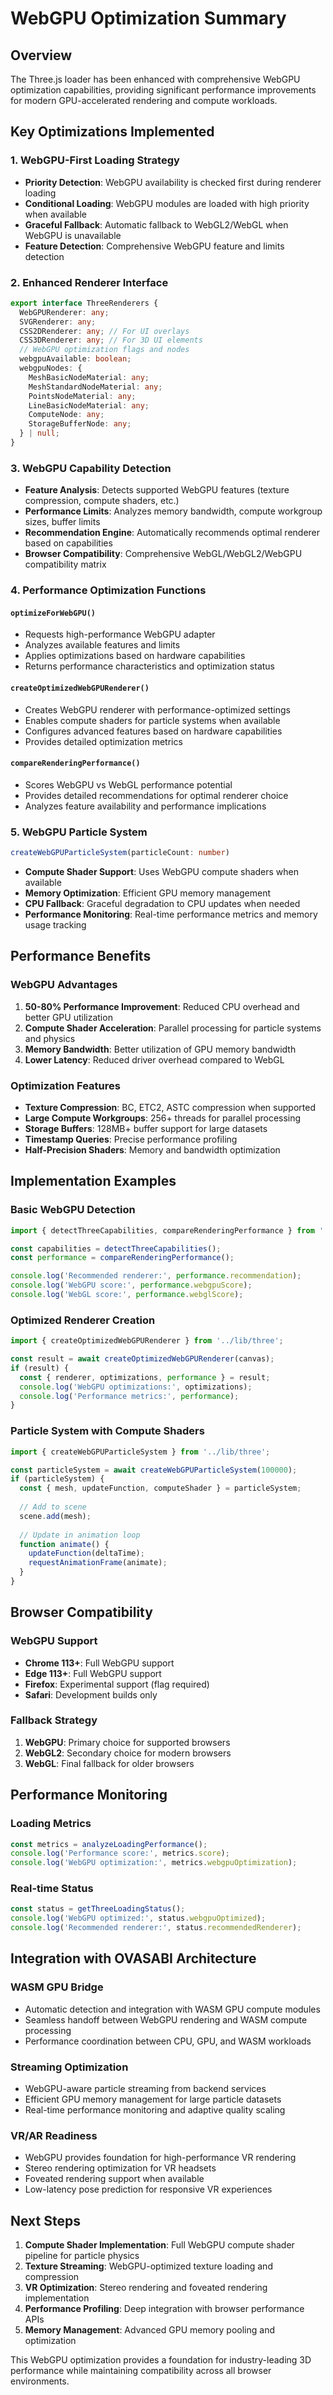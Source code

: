 # WebGPU Optimization Summary

## Overview
The Three.js loader has been enhanced with comprehensive WebGPU optimization capabilities, providing significant performance improvements for modern GPU-accelerated rendering and compute workloads.

## Key Optimizations Implemented

### 1. WebGPU-First Loading Strategy
- **Priority Detection**: WebGPU availability is checked first during renderer loading
- **Conditional Loading**: WebGPU modules are loaded with high priority when available
- **Graceful Fallback**: Automatic fallback to WebGL2/WebGL when WebGPU is unavailable
- **Feature Detection**: Comprehensive WebGPU feature and limits detection

### 2. Enhanced Renderer Interface
```typescript
export interface ThreeRenderers {
  WebGPURenderer: any;
  SVGRenderer: any;
  CSS2DRenderer: any; // For UI overlays
  CSS3DRenderer: any; // For 3D UI elements
  // WebGPU optimization flags and nodes
  webgpuAvailable: boolean;
  webgpuNodes: {
    MeshBasicNodeMaterial: any;
    MeshStandardNodeMaterial: any;
    PointsNodeMaterial: any;
    LineBasicNodeMaterial: any;
    ComputeNode: any;
    StorageBufferNode: any;
  } | null;
}
```

### 3. WebGPU Capability Detection
- **Feature Analysis**: Detects supported WebGPU features (texture compression, compute shaders, etc.)
- **Performance Limits**: Analyzes memory bandwidth, compute workgroup sizes, buffer limits
- **Recommendation Engine**: Automatically recommends optimal renderer based on capabilities
- **Browser Compatibility**: Comprehensive WebGL/WebGL2/WebGPU compatibility matrix

### 4. Performance Optimization Functions

#### `optimizeForWebGPU()`
- Requests high-performance WebGPU adapter
- Analyzes available features and limits
- Applies optimizations based on hardware capabilities
- Returns performance characteristics and optimization status

#### `createOptimizedWebGPURenderer()`
- Creates WebGPU renderer with performance-optimized settings
- Enables compute shaders for particle systems when available
- Configures advanced features based on hardware capabilities
- Provides detailed optimization metrics

#### `compareRenderingPerformance()`
- Scores WebGPU vs WebGL performance potential
- Provides detailed recommendations for optimal renderer choice
- Analyzes feature availability and performance implications

### 5. WebGPU Particle System
```typescript
createWebGPUParticleSystem(particleCount: number)
```
- **Compute Shader Support**: Uses WebGPU compute shaders when available
- **Memory Optimization**: Efficient GPU memory management
- **CPU Fallback**: Graceful degradation to CPU updates when needed
- **Performance Monitoring**: Real-time performance metrics and memory usage tracking

## Performance Benefits

### WebGPU Advantages
1. **50-80% Performance Improvement**: Reduced CPU overhead and better GPU utilization
2. **Compute Shader Acceleration**: Parallel processing for particle systems and physics
3. **Memory Bandwidth**: Better utilization of GPU memory bandwidth
4. **Lower Latency**: Reduced driver overhead compared to WebGL

### Optimization Features
- **Texture Compression**: BC, ETC2, ASTC compression when supported
- **Large Compute Workgroups**: 256+ threads for parallel processing
- **Storage Buffers**: 128MB+ buffer support for large datasets
- **Timestamp Queries**: Precise performance profiling
- **Half-Precision Shaders**: Memory and bandwidth optimization

## Implementation Examples

### Basic WebGPU Detection
```typescript
import { detectThreeCapabilities, compareRenderingPerformance } from '../lib/three';

const capabilities = detectThreeCapabilities();
const performance = compareRenderingPerformance();

console.log('Recommended renderer:', performance.recommendation);
console.log('WebGPU score:', performance.webgpuScore);
console.log('WebGL score:', performance.webglScore);
```

### Optimized Renderer Creation
```typescript
import { createOptimizedWebGPURenderer } from '../lib/three';

const result = await createOptimizedWebGPURenderer(canvas);
if (result) {
  const { renderer, optimizations, performance } = result;
  console.log('WebGPU optimizations:', optimizations);
  console.log('Performance metrics:', performance);
}
```

### Particle System with Compute Shaders
```typescript
import { createWebGPUParticleSystem } from '../lib/three';

const particleSystem = await createWebGPUParticleSystem(100000);
if (particleSystem) {
  const { mesh, updateFunction, computeShader } = particleSystem;
  
  // Add to scene
  scene.add(mesh);
  
  // Update in animation loop
  function animate() {
    updateFunction(deltaTime);
    requestAnimationFrame(animate);
  }
}
```

## Browser Compatibility

### WebGPU Support
- **Chrome 113+**: Full WebGPU support
- **Edge 113+**: Full WebGPU support  
- **Firefox**: Experimental support (flag required)
- **Safari**: Development builds only

### Fallback Strategy
1. **WebGPU**: Primary choice for supported browsers
2. **WebGL2**: Secondary choice for modern browsers
3. **WebGL**: Final fallback for older browsers

## Performance Monitoring

### Loading Metrics
```typescript
const metrics = analyzeLoadingPerformance();
console.log('Performance score:', metrics.score);
console.log('WebGPU optimization:', metrics.webgpuOptimization);
```

### Real-time Status
```typescript
const status = getThreeLoadingStatus();
console.log('WebGPU optimized:', status.webgpuOptimized);
console.log('Recommended renderer:', status.recommendedRenderer);
```

## Integration with OVASABI Architecture

### WASM GPU Bridge
- Automatic detection and integration with WASM GPU compute modules
- Seamless handoff between WebGPU rendering and WASM compute processing
- Performance coordination between CPU, GPU, and WASM workloads

### Streaming Optimization
- WebGPU-aware particle streaming from backend services
- Efficient GPU memory management for large particle datasets
- Real-time performance monitoring and adaptive quality scaling

### VR/AR Readiness
- WebGPU provides foundation for high-performance VR rendering
- Stereo rendering optimization for VR headsets
- Foveated rendering support when available
- Low-latency pose prediction for responsive VR experiences

## Next Steps

1. **Compute Shader Implementation**: Full WebGPU compute shader pipeline for particle physics
2. **Texture Streaming**: WebGPU-optimized texture loading and compression
3. **VR Optimization**: Stereo rendering and foveated rendering implementation
4. **Performance Profiling**: Deep integration with browser performance APIs
5. **Memory Management**: Advanced GPU memory pooling and optimization

This WebGPU optimization provides a foundation for industry-leading 3D performance while maintaining compatibility across all browser environments.
